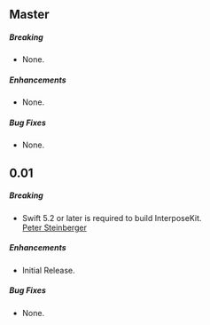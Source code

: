 ## Master

##### Breaking

* None.

##### Enhancements

* None.

##### Bug Fixes

* None.

## 0.01

##### Breaking

* Swift 5.2 or later is required to build InterposeKit.  
  [Peter Steinberger](https://github.com/steipete)

##### Enhancements

* Initial Release.

##### Bug Fixes

* None.